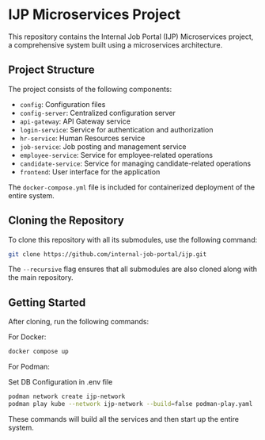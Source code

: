 # IJP Microservices Project

This repository contains the Internal Job Portal (IJP) Microservices project, a comprehensive system built using a microservices architecture.

## Project Structure

The project consists of the following components:

- `config`: Configuration files
- `config-server`: Centralized configuration server
- `api-gateway`: API Gateway service
- `login-service`: Service for authentication and authorization
- `hr-service`: Human Resources service
- `job-service`: Job posting and management service
- `employee-service`: Service for employee-related operations
- `candidate-service`: Service for managing candidate-related operations
- `frontend`: User interface for the application

The `docker-compose.yml` file is included for containerized deployment of the entire system.

## Cloning the Repository

To clone this repository with all its submodules, use the following command:

```bash
git clone https://github.com/internal-job-portal/ijp.git
```

The `--recursive` flag ensures that all submodules are also cloned along with the main repository.

## Getting Started

After cloning, run the following commands:

For Docker:

```bash
docker compose up
```

For Podman:

Set DB Configuration in .env file

```bash
podman network create ijp-network
podman play kube --network ijp-network --build=false podman-play.yaml
```

These commands will build all the services and then start up the entire system.
